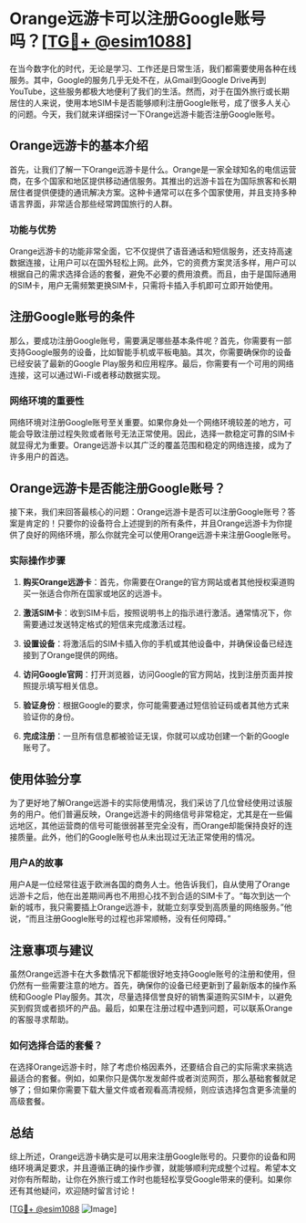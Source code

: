 # Orange远游卡可以注册Google账号吗？[[TG💪+ @esim1088](https://t.me/s/esim1088)]

在当今数字化的时代，无论是学习、工作还是日常生活，我们都需要使用各种在线服务。其中，Google的服务几乎无处不在，从Gmail到Google Drive再到YouTube，这些服务都极大地便利了我们的生活。然而，对于在国外旅行或长期居住的人来说，使用本地SIM卡是否能够顺利注册Google账号，成了很多人关心的问题。今天，我们就来详细探讨一下Orange远游卡能否注册Google账号。

## Orange远游卡的基本介绍

首先，让我们了解一下Orange远游卡是什么。Orange是一家全球知名的电信运营商，在多个国家和地区提供移动通信服务。其推出的远游卡旨在为国际旅客和长期居住者提供便捷的通讯解决方案。这种卡通常可以在多个国家使用，并且支持多种语言界面，非常适合那些经常跨国旅行的人群。

### 功能与优势

Orange远游卡的功能非常全面，它不仅提供了语音通话和短信服务，还支持高速数据连接，让用户可以在国外轻松上网。此外，它的资费方案灵活多样，用户可以根据自己的需求选择合适的套餐，避免不必要的费用浪费。而且，由于是国际通用的SIM卡，用户无需频繁更换SIM卡，只需将卡插入手机即可立即开始使用。

## 注册Google账号的条件

那么，要成功注册Google账号，需要满足哪些基本条件呢？首先，你需要有一部支持Google服务的设备，比如智能手机或平板电脑。其次，你需要确保你的设备已经安装了最新的Google Play服务和应用程序。最后，你需要有一个可用的网络连接，这可以通过Wi-Fi或者移动数据实现。

### 网络环境的重要性

网络环境对注册Google账号至关重要。如果你身处一个网络环境较差的地方，可能会导致注册过程失败或者账号无法正常使用。因此，选择一款稳定可靠的SIM卡就显得尤为重要。Orange远游卡以其广泛的覆盖范围和稳定的网络连接，成为了许多用户的首选。

## Orange远游卡是否能注册Google账号？

接下来，我们来回答最核心的问题：Orange远游卡是否可以注册Google账号？答案是肯定的！只要你的设备符合上述提到的所有条件，并且Orange远游卡为你提供了良好的网络环境，那么你就完全可以使用Orange远游卡来注册Google账号。

### 实际操作步骤

1. **购买Orange远游卡**：首先，你需要在Orange的官方网站或者其他授权渠道购买一张适合你所在国家或地区的远游卡。
   
2. **激活SIM卡**：收到SIM卡后，按照说明书上的指示进行激活。通常情况下，你需要通过发送特定格式的短信来完成激活过程。

3. **设置设备**：将激活后的SIM卡插入你的手机或其他设备中，并确保设备已经连接到了Orange提供的网络。

4. **访问Google官网**：打开浏览器，访问Google的官方网站，找到注册页面并按照提示填写相关信息。

5. **验证身份**：根据Google的要求，你可能需要通过短信验证码或者其他方式来验证你的身份。

6. **完成注册**：一旦所有信息都被验证无误，你就可以成功创建一个新的Google账号了。

## 使用体验分享

为了更好地了解Orange远游卡的实际使用情况，我们采访了几位曾经使用过该服务的用户。他们普遍反映，Orange远游卡的网络信号非常稳定，尤其是在一些偏远地区，其他运营商的信号可能很弱甚至完全没有，而Orange却能保持良好的连接质量。此外，他们的Google账号也从未出现过无法正常使用的情况。

### 用户A的故事

用户A是一位经常往返于欧洲各国的商务人士。他告诉我们，自从使用了Orange远游卡之后，他在出差期间再也不用担心找不到合适的SIM卡了。“每次到达一个新的城市，我只需要插上Orange远游卡，就能立刻享受到高质量的网络服务。”他说，“而且注册Google账号的过程也非常顺畅，没有任何障碍。”

## 注意事项与建议

虽然Orange远游卡在大多数情况下都能很好地支持Google账号的注册和使用，但仍然有一些需要注意的地方。首先，确保你的设备已经更新到了最新版本的操作系统和Google Play服务。其次，尽量选择信誉良好的销售渠道购买SIM卡，以避免买到假货或者损坏的产品。最后，如果在注册过程中遇到问题，可以联系Orange的客服寻求帮助。

### 如何选择合适的套餐？

在选择Orange远游卡时，除了考虑价格因素外，还要结合自己的实际需求来挑选最适合的套餐。例如，如果你只是偶尔发发邮件或者浏览网页，那么基础套餐就足够了；但如果你需要下载大量文件或者观看高清视频，则应该选择包含更多流量的高级套餐。

## 总结

综上所述，Orange远游卡确实是可以用来注册Google账号的。只要你的设备和网络环境满足要求，并且遵循正确的操作步骤，就能够顺利完成整个过程。希望本文对你有所帮助，让你在外旅行或工作时也能轻松享受Google带来的便利。如果你还有其他疑问，欢迎随时留言讨论！

[[TG💪+ @esim1088](https://t.me/s/esim1088) ![Image](https://i.postimg.cc/4NQfJmqS/Snipaste-2025-05-13-00-14-12.png)]